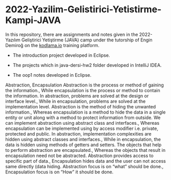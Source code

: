 # 2022-Yazilim-Gelistirici-Yetistirme-Kampi-JAVA

In this repository, there are assignments and notes given in the 2022-Yazılım Geliştirici Yetiştirme (JAVA) camp under the tutorship of Engin Demiroğ on the [kodlama.io](https://www.kodlama.io/) training platform.

- The introduction project developed in Eclipse. 

- The projects which in java-dersi-hw2 folder developed in IntelliJ IDEA. 

- The oop1 notes developed in Eclipse. 


Abstraction, Encapsulation
Abstraction is the process or method of gaining the information.,	While encapsulation is the process or method to contain the information.
In abstraction, problems are solved at the design or interface level.,	While in encapsulation, problems are solved at the implementation level.
Abstraction is the method of hiding the unwanted information.,	Whereas encapsulation is a method to hide the data in a single entity or unit along with a method to protect information from outside.
We can implement abstraction using abstract class and interfaces.,	Whereas encapsulation can be implemented using by access modifier i.e. private, protected and public.
In abstraction, implementation complexities are hidden using abstract classes and interfaces.,	While in encapsulation, the data is hidden using methods of getters and setters.
The objects that help to perform abstraction are encapsulated.,	Whereas the objects that result in encapsulation need not be abstracted.
Abstraction provides access to specific part of data.,	Encapsulation hides data and the user can not access same directly (data hiding.
Abstraction focus is on “what” should be done.,	Encapsulation focus is on “How” it should be done.
